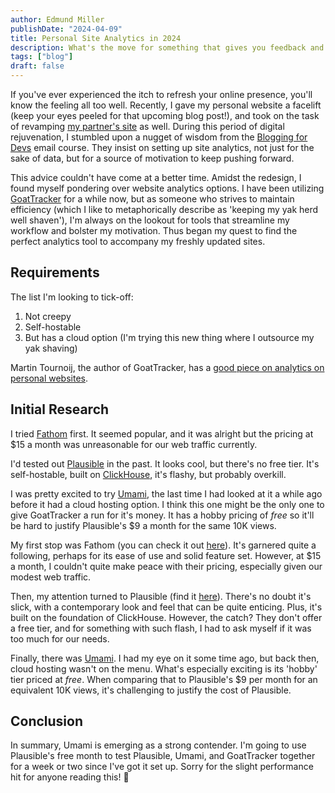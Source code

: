 ```yaml
---
author: Edmund Miller
publishDate: "2024-04-09"
title: Personal Site Analytics in 2024
description: What's the move for something that gives you feedback and isn't creepy
tags: ["blog"]
draft: false
---
```


If you've ever experienced the itch to refresh your online presence, you'll know the feeling all too well. Recently, I gave my personal website a facelift (keep your eyes peeled for that upcoming blog post!), and took on the task of revamping [my partner's site](https://monimiller.com/) as well. During this period of digital rejuvenation, I stumbled upon a nugget of wisdom from the [Blogging for Devs](https://bloggingfordevs.com/) email course. They insist on setting up site analytics, not just for the sake of data, but for a source of motivation to keep pushing forward.

This advice couldn't have come at a better time. Amidst the redesign, I found myself pondering over website analytics options. I have been utilizing [GoatTracker](https://www.goatcounter.com/GoatTracker) for a while now, but as someone who strives to maintain efficiency (which I like to metaphorically describe as 'keeping my yak herd well shaven'), I'm always on the lookout for tools that streamline my workflow and bolster my motivation. Thus began my quest to find the perfect analytics tool to accompany my freshly updated sites.

## Requirements

The list I'm looking to tick-off:

1. Not creepy
2. Self-hostable
3. But has a cloud option (I'm trying this new thing where I outsource my yak shaving)

Martin Tournoij, the author of GoatTracker, has a [good piece on analytics on personal websites](https://www.arp242.net/personal-analytics.html).

## Initial Research

I tried [Fathom](https://usefathom.com/ref/DYRELW) first. It seemed popular, and it was alright but the pricing at $15 a month was unreasonable for our web traffic currently.

I'd tested out [Plausible](https://plausible.io) in the past. It looks cool, but there's no free tier. It's self-hostable, built on [ClickHouse](https://clickhouse.com/), it's flashy, but probably overkill.

I was pretty excited to try [Umami](https://umami.is), the last time I had looked at it a while ago before it had a cloud hosting option. I think this one might be the only one to give GoatTracker a run for it's money. It has a hobby pricing of _free_ so it'll be hard to justify Plausible's $9 a month for the same 10K views.

My first stop was Fathom (you can check it out [here](https://usefathom.com/ref/DYRELW)). It's garnered quite a following, perhaps for its ease of use and solid feature set. However, at $15 a month, I couldn't quite make peace with their pricing, especially given our modest web traffic.

Then, my attention turned to Plausible (find it [here](https://plausible.io)). There's no doubt it's slick, with a contemporary look and feel that can be quite enticing. Plus, it's built on the foundation of ClickHouse. However, the catch? They don't offer a free tier, and for something with such flash, I had to ask myself if it was too much for our needs.

Finally, there was [Umami](https://umami.is). I had my eye on it some time ago, but back then, cloud hosting wasn't on the menu. What's especially exciting is its 'hobby' tier priced at *free*. When comparing that to Plausible's $9 per month for an equivalent 10K views, it's challenging to justify the cost of Plausible.

## Conclusion

In summary, Umami is emerging as a strong contender. I'm going to use Plausible's free month to test Plausible, Umami, and GoatTracker together for a week or two since I've got it set up. Sorry for the slight performance hit for anyone reading this! 😬
